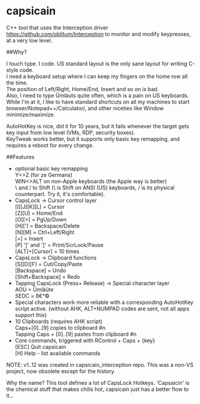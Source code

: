 # capsicain

C++ tool that uses the Interception driver https://github.com/oblitum/Interception to monitor and modify keypresses, at a very low level.

##Why?

I touch type. I code. US standard layout is the only sane layout for writing C-style code.  
I need a keyboard setup where I can keep my fingers on the home row all the time.  
The position of Left/Right, Home/End, Insert and so on is bad.  
Also, I need to type Ümläuts quite often, which is a pain on US keyboards.  
While I'm at it, I like to have standard shortcuts on all my machines to start browser/Notepad++/Calculator/, and other niceties like Window minimize/maximize.

AutoHotKey is nice, did it for 10 years, but it fails whenever the target gets key input from low level (VMs, RDP, security boxes).  
KeyTweak works better, but it supports only basic key remapping, and requires a reboot for every change.

##Features

- optional basic key remapping   
    Y<>Z (for ze Germans)  
    WIN<>ALT on non-Apple keyboards (the Apple way is better)  
    \ and / to Shift (\ is Shift on ANSI (US) keyboards, / is its physical counterpart. Try it, it's comfortable).    
- CapsLock -> Cursor control layer  
    [I][J][K][L] = Cursor  
    [Z][U] = Home/End   
    [O][>] = PgUp/Down    
    [H]['] = Backspace/Delete  
    [N][M] = Ctrl+Left/Right  
    [=] = Insert  
    [P] '[' and ']' = Print/ScrLock/Pause  
    [ALT]+[Cursor] = 10 times  
- CapsLock -> Clipboard functions  
    [S][D][F] = Cut/Copy/Paste  
    [Backspace] = Undo  
    [Shift+Backspace] = Redo 
- Tapping CapsLock (Press+ Release) -> Special character layer  
    AOU = Ümläüte  
    SEDC = ß€°©  
- Special characters work more reliable with a corresponding AutoHotKey script active. (without AHK, ALT+NUMPAD codes are sent, not all apps support this)  
- 10 Clipboards (requires AHK script)   
    Caps+[0]..[9] copies to clipboard #n   
    Tapping Caps + [0]..[9] pastes from clipboard #n  
- Core commands, triggered with RControl + Caps + {key}  
    [ESC] Quit capsicain  
    [H] Help - list available commands  


NOTE: v1..12 was created in capsicain_interception repo. This was a non-VS project, now obsolete except for the history.

Why the name? This tool defines a lot of CapsLock Hotkeys. 'Capsaicin' is the chemical stuff that makes chilis hot, capsicain just has a better flow to it...
